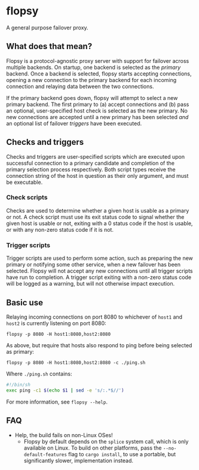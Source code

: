 # flopsy
A general purpose failover proxy.


## What does that mean?
Flopsy is a protocol-agnostic proxy server with support for failover across multiple backends.
On startup, one backend is selected as the _primary_ backend. Once a backend is selected,
flopsy starts accepting connections, opening a new connection to the primary backend for each
incoming connection and relaying data between the two connections.

If the primary backend goes down, flopsy will attempt to select a new primary backend.
The first primary to (a) accept connections and (b) pass an optional, user-specified host check
is selected as the new primary.
No new connections are accepted until a new primary has been selected _and_ an optional list of
failover _triggers_ have been executed.


## Checks and triggers
Checks and triggers are user-specified scripts which are executed upon successful connection to
a primary candidate and completion of the primary selection process respectively.
Both script types receive the connection string of the host in question as their only argument,
and must be executable.

### Check scripts
Checks are used to determine whether a given host is usable as a primary or not.
A check script must use its exit status code to signal whether the given host is usable or not,
exiting with a 0 status code if the host is usable, or with any non-zero status code if it is not.

### Trigger scripts
Trigger scripts are used to perform some action, such as preparing the new primary or notifying
some other service, when a new failover has been selected.
Flopsy will not accept any new connections until all trigger scripts have run to completion.
A trigger script exiting with a non-zero status code will be logged as a warning,
but will not otherwise impact execution.


## Basic use
Relaying incoming connections on port 8080 to whichever of `host1` and `host2` is currently
listening on port 8080:
```
flopsy -p 8080 -H host1:8080,host2:8080
```

As above, but require that hosts also respond to ping before being selected as primary:
```
flopsy -p 8080 -H host1:8080,host2:8080 -c ./ping.sh
```
Where `./ping.sh` contains:
```bash
#!/bin/sh
exec ping -c1 $(echo $1 | sed -e 's/:.*$//')
```

For more information, see `flopsy --help`.


## FAQ
- Help, the build fails on non-Linux OSes!
  - Flopsy by default depends on the `splice` system call, which is only available on Linux.
    To build on other platforms, pass the `--no-default-features` flag to `cargo install`,
    to use a portable, but significantly slower, implementation instead.